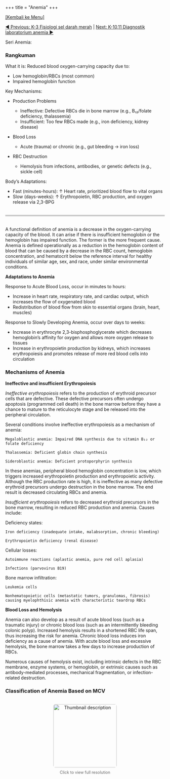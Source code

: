 +++
title = "Anemia"
+++

[[Kembali ke Menu]](/HIS/)

[◄ Previous: K-3 Fisiologi sel darah merah](/HIS/k3/) | [Next: K-10,11 Diagnostik laboratorium anemia ►](/HIS/k10/)

Seri Anemia:

### Rangkuman

What it is: Reduced blood oxygen-carrying capacity due to:
- Low hemoglobin/RBCs (most common)
- Impaired hemoglobin function

Key Mechanisms:
- Production Problems
	- Ineffective: Defective RBCs die in bone marrow (e.g., B₁₂/folate deficiency, thalassemia)
	- Insufficient: Too few RBCs made (e.g., iron deficiency, kidney disease)

- Blood Loss
	- Acute (trauma) or chronic (e.g., gut bleeding → iron loss)

- RBC Destruction
	- Hemolysis from infections, antibodies, or genetic defects (e.g., sickle cell)

Body’s Adaptations:
- Fast (minutes-hours): ↑ Heart rate, prioritized blood flow to vital organs
- Slow (days-weeks): ↑ Erythropoietin, RBC production, and oxygen release via 2,3-BPG

<hr style="border: none; height: 5px; background-color: #ccc; margin: 2rem 0;">

A functional definition of anemia is a decrease in the oxygen-carrying capacity of the blood. It can arise if there is insufficient hemoglobin or the hemoglobin has impaired function. The former is the more frequent cause. Anemia is defined operationally as a reduction in the hemoglobin content of blood that can be caused by a decrease in the RBC count, hemoglobin concentration, and hematocrit below the reference interval for healthy individuals of similar age, sex, and race, under similar environmental conditions. 

**Adaptations to Anemia**

Response to Acute Blood Loss, occur in minutes to hours:
-  Increase in heart rate, respiratory rate, and cardiac output, which increases the flow of oxygenated blood
- Redistribution of blood flow from skin to essential organs (brain, heart, muscles)

Response to Slowly Developing Anemia, occur over days to weeks:
- Increase in erythrocyte 2,3-bisphosphoglycerate which decreases hemoglobin’s affinity for oxygen and allows more oxygen release to tissues
- Increase in erythropoietin production by kidneys, which increases erythropoiesis and promotes release of more red blood cells into circulation

### Mechanisms of Anemia

**Ineffective and insufficient Erythropoiesis**

<i>Ineffective erythropoiesis </i> refers to the production of erythroid precursor cells that are defective. These defective precursors often undergo apoptosis (programmed cell death) in the bone marrow before they have a chance to mature to the reticulocyte stage and be released into the peripheral circulation.

Several conditions involve ineffective erythropoiesis as a mechanism of anemia:

    Megaloblastic anemia: Impaired DNA synthesis due to vitamin B₁₂ or folate deficiency

    Thalassemia: Deficient globin chain synthesis

    Sideroblastic anemia: Deficient protoporphyrin synthesis

In these anemias, peripheral blood hemoglobin concentration is low, which triggers increased erythropoietin production and erythropoietic activity. Although the RBC production rate is high, it is ineffective as many defective erythroid precursors undergo destruction in the bone marrow. The end result is decreased circulating RBCs and anemia.

<i> Insufficient erythropoiesis </i> refers to decreased erythroid precursors in the bone marrow, resulting in reduced RBC production and anemia. Causes include:

Deficiency states:

    Iron deficiency (inadequate intake, malabsorption, chronic bleeding)

    Erythropoietin deficiency (renal disease)

Cellular losses:

    Autoimmune reactions (aplastic anemia, pure red cell aplasia)

    Infections (parvovirus B19)

Bone marrow infiltration:

    Leukemia cells

    Nonhematopoietic cells (metastatic tumors, granulomas, fibrosis) causing myelophthisic anemia with characteristic teardrop RBCs

**Blood Loss and Hemolysis**

Anemia can also develop as a result of acute blood loss (such as a traumatic injury) or chronic blood loss (such as an intermittently bleeding colonic polyp). Increased hemolysis results in a shortened RBC life span, thus increasing the risk for anemia. Chronic blood loss induces iron deficiency as a cause of anemia. With acute blood loss and excessive hemolysis, the bone marrow takes a few days to increase production of RBCs.

Numerous causes of hemolysis exist, including intrinsic defects in the RBC membrane, enzyme systems, or hemoglobin, or extrinsic causes such as antibody-mediated processes, mechanical fragmentation, or infection-related destruction.

### Classification of Anemia Based on MCV

<div style="text-align: center; margin: 2rem 0;">
  <a href="/images/mcvclass.webp" target="_blank">
    <img
      src="/images/mcvclass.webp"
      alt="Thumbnail description"
      style="width: 200px; height: auto; border-radius: 6px;"
    />
  </a>
  <p style="font-size: 0.9em; color: #666; margin-top: 0.5rem;">
    Click to view full resolution
  </p>
</div>